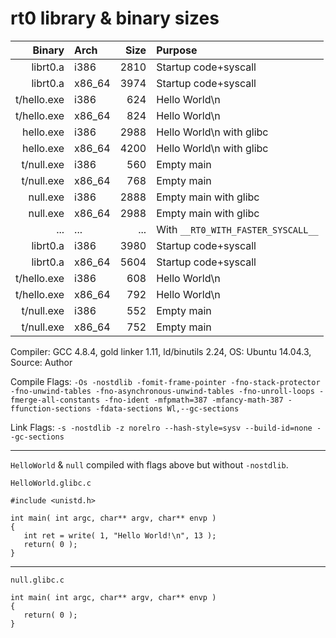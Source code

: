 # rt0 library & binary sizes

| Binary      | Arch   | Size | Purpose                            |
-------------:|:-------|-----:|:-----------------------------------|
| librt0.a    | i386   | 2810 | Startup code+syscall               |
| librt0.a    | x86_64 | 3974 | Startup code+syscall               |
| t/hello.exe | i386   | 624  | Hello World\n                      |
| t/hello.exe | x86_64 | 824  | Hello World\n                      |
| hello.exe   | i386   | 2988 | Hello World\n with glibc           |
| hello.exe   | x86_64 | 4200 | Hello World\n with glibc           |
| t/null.exe  | i386   | 560  | Empty main                         |
| t/null.exe  | x86_64 | 768  | Empty main                         |
| null.exe    | i386   | 2888 | Empty main with glibc              |
| null.exe    | x86_64 | 2988 | Empty main with glibc              |
| ...         | ...    | ...  | With `__RT0_WITH_FASTER_SYSCALL__` |
| librt0.a    | i386   | 3980 | Startup code+syscall               |
| librt0.a    | x86_64 | 5604 | Startup code+syscall               |
| t/hello.exe | i386   | 608  | Hello World\n                      |
| t/hello.exe | x86_64 | 792  | Hello World\n                      |
| t/null.exe  | i386   | 552  | Empty main                         |
| t/null.exe  | x86_64 | 752  | Empty main                         |

Compiler: GCC 4.8.4, gold linker 1.11, ld/binutils 2.24, OS: Ubuntu 14.04.3, Source: Author

Compile Flags: `-Os -nostdlib -fomit-frame-pointer -fno-stack-protector -fno-unwind-tables -fno-asynchronous-unwind-tables -fno-unroll-loops -fmerge-all-constants -fno-ident -mfpmath=387 -mfancy-math-387 -ffunction-sections -fdata-sections Wl,--gc-sections`

Link Flags: `-s -nostdlib -z norelro --hash-style=sysv --build-id=none --gc-sections`

---

`HelloWorld` & `null` compiled with flags above but without `-nostdlib`.

`HelloWorld.glibc.c`
```
#include <unistd.h>

int main( int argc, char** argv, char** envp )
{
   int ret = write( 1, "Hello World!\n", 13 );
   return( 0 );
}
```

---

`null.glibc.c`
```
int main( int argc, char** argv, char** envp )
{
   return( 0 );
}
```
